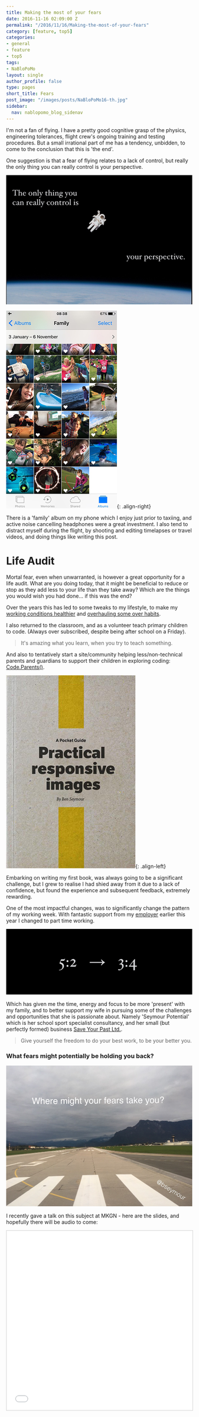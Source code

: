 ```yaml
---
title: Making the most of your fears
date: 2016-11-16 02:09:00 Z
permalink: "/2016/11/16/Making-the-most-of-your-fears"
category: [feature, top5]
categories:
- general
- feature
- top5
tags:
- NaBloPoMo
layout: single
author_profile: false
type: pages
short_title: Fears
post_image: "/images/posts/NaBloPoMo16-th.jpg"
sidebar:
  nav: nablopomo_blog_sidenav
---
```


I'm not a fan of flying. I have a pretty good cognitive grasp of the physics, engineering tolerances, flight crew's ongoing training and testing procedures. But a small irrational part of me has a tendency, unbidden, to come to the conclusion that this is 'the end'.

One suggestion is that a fear of flying relates to a lack of control, but really the only thing you can really control is your perspective.

![The only thing you can really control is your perspective.](/images/posts/NaBloPoMo16-perspective.jpg)

![Family album](/images/posts/NaBloPoMo16-family.jpg){: .align-right}

There is a 'family' album on my phone which I enjoy just prior to taxiing, and active noise cancelling headphones were a great investment. I also tend to distract myself during the flight, by shooting and editing timelapses or travel videos, and doing things like writing this post.


# Life Audit
Mortal fear, even when unwarranted, is however a great opportunity for a life audit.
What are you doing today, that it might be beneficial to reduce or stop as they add less to your life than they take away?
Which are the things you would wish you had done... if this was the end?

Over the years this has led to some tweaks to my lifestyle, to make my [working conditions healthier](/2014/01/05/healthy-working/)
and [overhauling some over habits](/2015/04/22/you-cant-manage-what-you-dont-measure/).

I also returned to the classroom, and as a volunteer teach primary children to code. (Always over subscribed, despite being after school on a Friday).
>It's amazing what you learn, when you try to teach something.

And also to tentatively start a site/community helping less/non-technical parents and guardians to support their children in exploring coding: [Code.Parents()](https://codeparents.org).


[![Practical Responsive Images eBook](/images/posts/NaBloPoMo16-pri.jpg)](https://payhip.com/b/yPep){: .align-left}

Embarking on writing my first book, was always going to be a significant challenge, but I grew to realise I had shied away from it due to a lack of confidence, but found the experience and subsequent feedback, extremely rewarding.


One of the most impactful changes, was to significantly change the pattern of my working week. With fantastic support from my [employer](http://amplience.com) earlier this year I changed to part time working.

![5:2 --> 3:4](/images/posts/NaBloPoMo16-ratio.jpg)

Which has given me the time, energy and focus to be more 'present' with my family, and to better support my wife in pursuing some of the challenges and opportunities that she is passionate about. Namely 'Seymour Potential' which is her school sport specialist consultancy, and her small (but perfectly formed) business [Save Your Past Ltd.](http://www.saveyourpast.co.uk/).

 > Give yourself the freedom
to do your best work,
to be your better you.

### What fears might potentially be holding you back?
![Where might your fears take you?](/images/posts/NaBloPoMo16-takeoff.jpg)


I recently gave a talk on this subject at MKGN - here are the slides, and hopefully there will be audio to come:

   <iframe style="border: 1px solid #CCC; border-width: 1px; margin-bottom: 5px; max-width: 100%;" src="//www.slideshare.net/slideshow/embed_code/key/ygPmJ7y71Eu4Hm" width="700" height="485" frameborder="0" marginwidth="0" marginheight="0" scrolling="no" allowfullscreen="allowfullscreen">
    </iframe>
